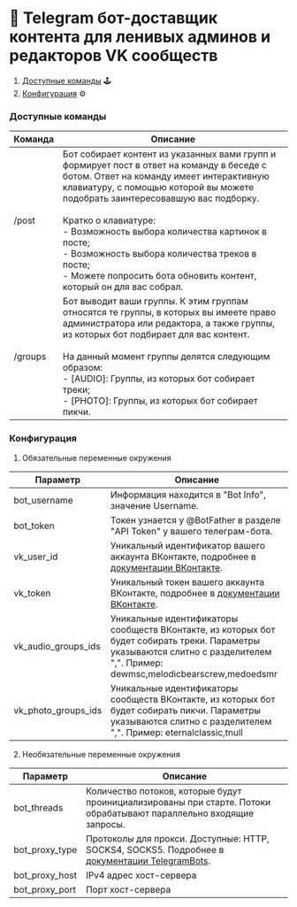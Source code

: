 # :robot: Telegram бот-доставщик контента для ленивых админов и редакторов VK сообществ

1. [Доступные команды](#доступные-команды) :joystick:
2. [Конфигурация](#конфигурация) :gear:

### Доступные команды

Команда | Описание
------------ | -------------
/post | Бот собирает контент из указанных вами групп и формирует пост в ответ на команду в беседе с ботом. Ответ на команду имеет интерактивную клавиатуру, с помощью которой вы можете подобрать заинтересовавшую вас подборку. <br><br> Кратко о клавиатуре: <br> - Возможность выбора количества картинок в посте; <br> - Возможность выбора количества треков в посте; <br> - Можете попросить бота обновить контент, который он для вас собрал.
/groups | Бот выводит ваши группы. К этим группам относятся те группы, в которых вы имеете право администратора или редактора, а также группы, из которых бот подбирает для вас контент. <br> <br> На данный момент группы делятся следующим образом: <br> - [AUDIO]: Группы, из которых бот собирает треки; <br> - [PHOTO]: Группы, из которых бот собирает пикчи.

### Конфигурация

1. Обязательные переменные окружения

Параметр                 | Описание  |
------------            |---|  
bot_username            |  Информация находится в "Bot Info", значение Username.  |
bot_token               |  Токен узнается у @BotFather в разделе "API Token" у вашего телеграм-бота. |
vk_user_id              |  Уникальный идентификатор вашего аккаунта ВКонтакте, подробнее в [документации ВКонтакте](https://vk.com/dev/implicit_flow_user). |
vk_token                |  Уникальный токен вашего аккаунта ВКонтакте, подробнее в [документации ВКонтакте](https://vk.com/dev/implicit_flow_user). |
vk_audio_groups_ids     | Уникальные идентификаторы сообществ ВКонтакте, из которых бот будет собирать треки. Параметры указываются слитно с разделителем ",". Пример: dewmsc,melodicbearscrew,medoedsmr   |
vk_photo_groups_ids     | Уникальные идентификаторы сообществ ВКонтакте, из которых бот будет собирать пикчи. Параметры указываются слитно с разделителем ",". Пример: eternalclassic,tnull |

2. Необязательные переменные окружения

Параметр                 | Описание  |
------------            |---|
bot_threads             | Количество потоков, которые будут проинициализированы при старте. Потоки обрабатывают параллельно входящие запросы.  |
bot_proxy_type          | Протоколы для прокси. Доступные: HTTP, SOCKS4, SOCKS5. Подробнее в [документации TelegramBots](https://github.com/rubenlagus/TelegramBots/wiki/Getting-Started).  |
bot_proxy_host          | IPv4 адрес хост-сервера  |
bot_proxy_port          | Порт хост-сервера  |
